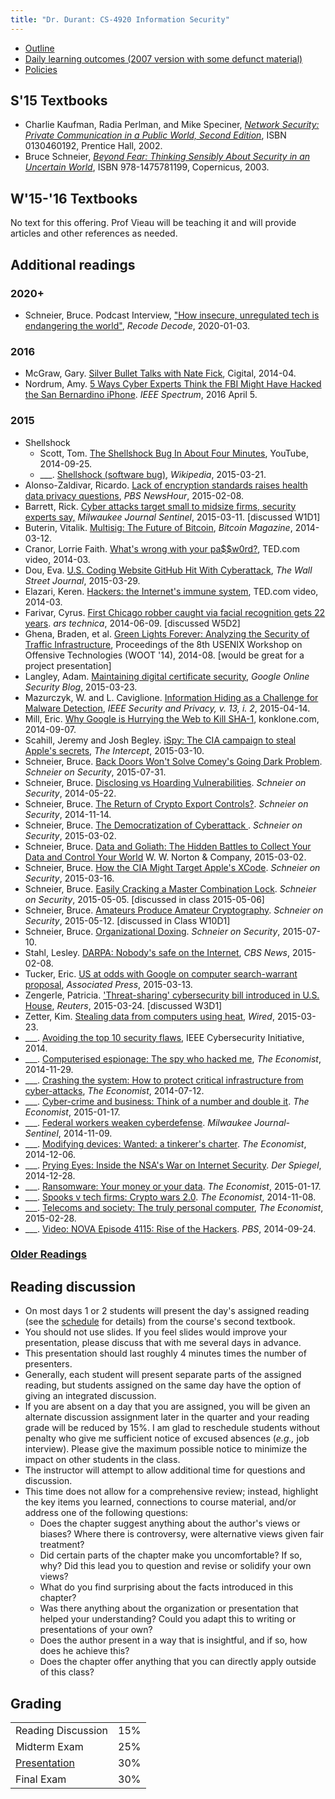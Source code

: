 ```yaml
---
title: "Dr. Durant: CS-4920 Information Security"
---
```


* <a href="outline.html">Outline</a>
* <a href="dailyOutcomes.pdf">Daily learning outcomes (2007 version with some defunct material)</a>
* <a href="../policies.html">Policies</a>

## S'15 Textbooks

* Charlie Kaufman, Radia Perlman, and Mike Speciner, <cite><a href="http://www.amazon.com/exec/obidos/ASIN/0130460192/">Network
    Security: Private Communication in a Public World, Second Edition</a></cite>, ISBN 0130460192, Prentice Hall, 2002.
* Bruce Schneier, <cite><a href="http://www.amazon.com/dp/B000PY3NB4/">Beyond Fear: Thinking Sensibly About Security in an Uncertain World</a></cite>, ISBN 978-1475781199, Copernicus, 2003.

## W'15-'16 Textbooks
No text for this offering. Prof Vieau will be teaching it and will provide articles and other references as needed.

## Additional readings
### 2020+
* Schneier, Bruce. Podcast Interview, ["How insecure, unregulated tech is endangering the world"](https://podcasts.apple.com/us/podcast/recode-decode/id1011668648?i=1000461434715), <cite>Recode Decode</cite>, 2020-01-03.

### 2016
* McGraw, Gary. <a href="https://www.computer.org/csdl/mags/sp/2014/04/msp2014040011.pdf">Silver Bullet Talks with Nate Fick</a>, Cigital, 2014-04.
* Nordrum, Amy.
    <a href="http://spectrum.ieee.org/tech-talk/telecom/security/5-ways-experts-think-the-fbi-might-have-hacked-the-san-bernardino-iphone">5 Ways Cyber Experts Think the FBI Might Have Hacked the San Bernardino iPhone</a>.
    <cite>IEEE Spectrum</cite>, 2016 April 5.<!--practical examples of many CS4920 topics-->

### 2015
* Shellshock
  * Scott, Tom. <a href="https://youtu.be/aKShnpOXqn0">The Shellshock Bug In About Four Minutes</a>, YouTube, 2014-09-25.
  * ___. <a href="http://en.wikipedia.org/wiki/Shellshock_%28software_bug%29">Shellshock (software bug)</a>, <cite>Wikipedia</cite>, 2015-03-21.
* Alonso-Zaldivar, Ricardo. <a href="http://www.pbs.org/newshour/rundown/lack-health-care-cyber-security-standards-raises-questions/">Lack of encryption standards raises health data privacy questions</a>, <cite>PBS NewsHour</cite>, 2015-02-08.
* Barrett, Rick. <a href="http://www.jsonline.com/business/cyberattacks-target-small-to-midsize-firms-security-experts-say-b99459647z1-295815731.html">Cyber attacks target small to midsize firms, security experts say,</a> <cite>Milwaukee Journal Sentinel</cite>, 2015-03-11. [discussed W1D1]
* Buterin, Vitalik. <a href="http://bitcoinmagazine.com/11108/multisig-future-bitcoin/">Multisig: The Future of Bitcoin</a>, <cite>Bitcoin Magazine</cite>, 2014-03-12.
* Cranor, Lorrie Faith. <a href="https://www.ted.com/talks/lorrie_faith_cranor_what_s_wrong_with_your_pa_w0rd">What's wrong with your pa$$w0rd?</a>, TED.com video, 2014-03.
* Dou, Eva. <a href="http://www.wsj.com/article_email/u-s-coding-website-github-hit-with-cyberattack-1427638940-lMyQjAxMTA1ODIzOTgyNDkzWj">U.S. Coding Website GitHub Hit With Cyberattack</a>, <cite>The Wall Street Journal</cite>, 2015-03-29.
* Elazari, Keren. <a href="https://www.ted.com/talks/keren_elazari_hackers_the_internet_s_immune_system">Hackers: the Internet's immune system</a>, TED.com video, 2014-03.
* Farivar, Cyrus. <a href="http://arstechnica.com/tech-policy/2014/06/first-chicago-robber-caught-via-facial-recognition-gets-22-years/">First Chicago robber caught via facial recognition gets 22 years</a>. <cite>ars technica</cite>, 2014-06-09. [discussed W5D2]
* Ghena, Braden, et al. <a href="https://jhalderm.com/pub/papers/traffic-woot14.pdf">Green Lights Forever: Analyzing the Security of Traffic Infrastructure</a>, Proceedings of the 8th USENIX Workshop on Offensive Technologies (WOOT '14), 2014-08. [would be great for a project presentation]
* Langley, Adam. <a href="http://googleonlinesecurity.blogspot.com/2015/03/maintaining-digital-certificate-security.html">Maintaining digital certificate security</a>, <cite>Google Online Security Blog</cite>, 2015-03-23.
* Mazurczyk, W. and L. Caviglione. <a href="http://ieeexplore.ieee.org/xpl/articleDetails.jsp?reload=true&arnumber=7085644">Information Hiding as a Challenge for Malware Detection</a>, <cite>IEEE Security and Privacy, v. 13, i. 2</cite>, 2015-04-14.<!--Good overview of modern information hiding/covert channels, tied to contemporary malware developments-->
* Mill, Eric. <a href="https://konklone.com/post/why-google-is-hurrying-the-web-to-kill-sha-1">Why Google is Hurrying the Web to Kill SHA-1</a>, konklone.com, 2014-09-07.
* Scahill, Jeremy and Josh Begley. <a href="https://firstlook.org/theintercept/2015/03/10/ispy-cia-campaign-steal-apples-secrets/">iSpy: The CIA campaign to steal Apple's secrets</a>, <cite>The Intercept</cite>, 2015-03-10.
* Schneier, Bruce. <a href="https://www.schneier.com/blog/archives/2015/07/back_doors_wont.html">Back Doors Won't Solve Comey's Going Dark Problem</a>. <cite>Schneier on Security</cite>, 2015-07-31.
* Schneier, Bruce. <a href="https://www.schneier.com/blog/archives/2014/05/disclosing_vs_h.html">Disclosing vs Hoarding Vulnerabilities</a>. <cite>Schneier on Security</cite>, 2014-05-22.
* Schneier, Bruce. <a href="https://www.schneier.com/blog/archives/2014/11/the_return_of_c.html">The Return of Crypto Export Controls?</a>. <cite>Schneier on Security</cite>, 2014-11-14.
* Schneier, Bruce. <a href="https://www.schneier.com/blog/archives/2015/03/the_democratiza_1.html">The Democratization of Cyberattack </a>. <cite>Schneier on Security</cite>, 2015-03-02.
* Schneier, Bruce. <a href="http://www.amazon.com/dp/B00L3KQ1LI/">Data and Goliath: The Hidden Battles to Collect Your Data and Control Your World</a> W. W. Norton &amp; Company, 2015-03-02. <!--S'16 book, probably - didn't come out in time for S'15 final booklist-->
* Schneier, Bruce. <a href="https://www.schneier.com/blog/archives/2015/03/how_the_cia_mig.html">How the CIA Might Target Apple's XCode</a>. <cite>Schneier on Security</cite>, 2015-03-16.
* Schneier, Bruce. <a href="https://www.schneier.com/blog/archives/2015/05/easily_cracking.html">Easily Cracking a Master Combination Lock</a>. <cite>Schneier on Security</cite>, 2015-05-05. [discussed in class 2015-05-06]
* Schneier, Bruce. <a href="https://www.schneier.com/blog/arch/2015/05/amateurs_produc.html">Amateurs Produce Amateur Cryptography</a>. <cite>Schneier on Security</cite>, 2015-05-12. [discussed in Class W10D1]
* Schneier, Bruce. <a href="https://www.schneier.com/blog/archives/2015/07/organizational_.html">Organizational Doxing</a>. <cite>Schneier on Security</cite>, 2015-07-10.
* Stahl, Lesley. <a href="http://www.cbsnews.com/news/darpa-dan-kaufman-internet-security-60-minutes/">DARPA: Nobody's safe on the Internet</a>, <cite>CBS News</cite>, 2015-02-08.
* Tucker, Eric. <a href="http://www.apnewsarchive.com/2015/At-odds-with-privacy-groups-and-Google-Justice-Dept-seeks-rule-change-on-computer-access/id-1eb2cf2124284bd5883ee05f2b7e36ca">US at odds with Google on computer search-warrant proposal</a>, <cite>Associated Press</cite>, 2015-03-13.</a>
* Zengerle, Patricia. <a href="http://mobile.reuters.com/article/idUSKBN0MK1ZM20150324?irpc=932">'Threat-sharing' cybersecurity bill introduced in U.S. House</a>, <cite>Reuters</cite>, 2015-03-24. [discussed W3D1]
* Zetter, Kim. <a href="http://www.wired.com/2015/03/stealing-data-computers-using-heat/">Stealing data from computers using heat</a>, <cite>Wired</cite>, 2015-03-23.
* ___. <a href="http://cybersecurity.ieee.org/center-for-secure-design/avoiding-the-top-10-security-flaws.html">Avoiding the top 10 security flaws</a>, IEEE Cybersecurity Initiative, 2014.
* ___. <a href="http://www.economist.com/news/international/21635044-malicious-computer-code-making-spooks-job-easier-ever-spy-who-hacked-me">Computerised espionage: The spy who hacked me</a>, <cite>The Economist</cite>, 2014-11-29.
* ___. <a href="http://www.economist.com/news/special-report/21606419-how-protect-critical-infrastructure-cyber-attacks-crashing-system">Crashing the system: How to protect critical infrastructure from cyber-attacks</a>, <cite>The Economist</cite>, 2014-07-12.<!--There are 2-3 other good articles in this special section-->
* ___. <a href="http://www.economist.com/news/business/21639576-businesses-would-benefit-reliable-information-cyber-crimes-costs-think-number-and">Cyber-crime and business: Think of a number and double it</a>. <cite>The Economist</cite>, 2015-01-17.
* ___. <a href="http://www.jsonline.com/news/federal-workers-weaken-cyberdefense-b99387487z1-282097841.html">Federal workers weaken cyberdefense</a>. <cite>Milwaukee Journal-Sentinel</cite>, 2014-11-09.
* ___. <a href="http://www.economist.com/news/technology-quarterly/21635327-users-should-be-allowed-fiddle-way-consumer-products-work-without">Modifying devices: Wanted: a tinkerer's charter</a>. <cite>The Economist</cite>, 2014-12-06.
* ___. <a href="http://www.spiegel.de/international/germany/inside-the-nsa-s-war-on-internet-security-a-1010361.html">Prying Eyes: Inside the NSA's War on Internet Security</a>. <cite>Der Spiegel</cite>, 2014-12-28.
* ___. <a href="http://www.economist.com/news/international/21639521-dick-turpin-rides-againas-digital-highwayman-your-money-or-your-data">Ransomware: Your money or your data</a>. <cite>The Economist</cite>, 2015-01-17.
* ___. <a href="http://www.economist.com/news/business/21631055-intelligence-agencies-and-tech-firms-have-little-choice-compromise-crypto-wars-20">Spooks v tech firms: Crypto wars 2.0</a>. <cite>The Economist</cite>, 2014-11-08.
* ___. <a href="http://www.economist.com/news/briefing/21645131-smartphone-defining-technology-age-truly-personal-computer">Telecoms and society: The truly personal computer</a>, <cite>The Economist</cite>, 2015-02-28.
* ___. <a href="http://video.pbs.org/video/2365329724/">Video: NOVA Episode 4115: Rise of the Hackers</a>. <cite>PBS</cite>, 2014-09-24.

### <a href="olderReadings.html">Older Readings</a>

## Reading discussion

* On most days 1 or 2 students will present the day's assigned reading (see the <a href="outline.html">schedule</a> for details) from the course's second textbook.
* You should not use slides. If you feel slides would improve your presentation, please discuss that with me several days in advance.
* This presentation should last roughly 4 minutes times the number of presenters.
* Generally, each student will present separate parts of the assigned reading, but students assigned on the same day have the option of giving an integrated discussion.
* If you are absent on a day that you are assigned, you will be given an alternate discussion assignment later in the quarter and your reading grade will be reduced by 15%. I am glad to reschedule students without penalty who give me sufficient notice of excused absences (<em>e.g.,</em> job interview). Please give the maximum possible notice to minimize the impact on other students in the class.
* The instructor will attempt to allow additional time for questions and discussion.
* This time does not allow for a comprehensive review; instead, highlight the key items you learned, connections to course material, and/or address one of the following questions:
  * Does the chapter suggest anything about the author's views or biases? Where there is controversy, were alternative views given fair treatment?
  * Did certain parts of the chapter make you uncomfortable? If so, why? Did this lead you to question and revise or solidify your own views?
  * What do you find surprising about the facts introduced in this chapter?
  * Was there anything about the organization or presentation that helped your understanding? Could you adapt this to writing or presentations of your own?
  * Does the author present in a way that is insightful, and if so, how does he achieve this?
  * Does the chapter offer anything that you can directly apply outside of this class?

## Grading

<table>
<tr><td>Reading Discussion</td>			  	<td align="right">15%</td></tr>
<tr><td>Midterm	Exam</td>				<td align="right">25%</td></tr>
<tr><td><a href="presentations/">Presentation</a></td>	<td align="right">30%</td></tr>
<tr><td>Final Exam</td>					<td align="right">30%</td></tr>
</table>
